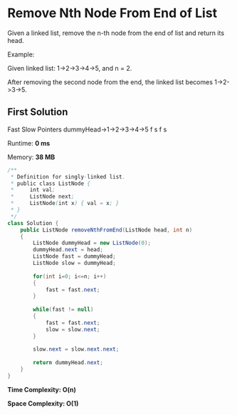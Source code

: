 # Remove Nth Node From End of List

Given a linked list, remove the n-th node from the end of list and return its head.

Example:

Given linked list: 1->2->3->4->5, and n = 2.

After removing the second node from the end, the linked list becomes 1->2->3->5.


## First Solution
Fast Slow Pointers
dummyHead->1->2->3->4->5
                 f
           s
                       f
                 s

Runtime: **0 ms**

Memory: **38 MB**

```java
/**
 * Definition for singly-linked list.
 * public class ListNode {
 *     int val;
 *     ListNode next;
 *     ListNode(int x) { val = x; }
 * }
 */
class Solution {
    public ListNode removeNthFromEnd(ListNode head, int n) 
    {
        ListNode dummyHead = new ListNode(0);
        dummyHead.next = head;
        ListNode fast = dummyHead;
        ListNode slow = dummyHead;
        
        for(int i=0; i<=n; i++)
        {
            fast = fast.next;
        }
        
        while(fast != null)
        {
            fast = fast.next;
            slow = slow.next;
        }
        
        slow.next = slow.next.next;
        
        return dummyHead.next;
    }
}
```

**Time Complexity: O(n)** 

**Space Complexity: O(1)**
